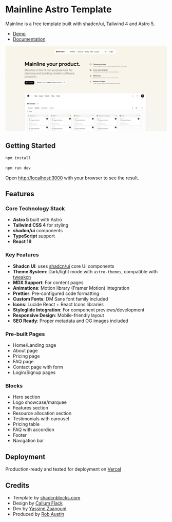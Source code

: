 # Mainline Astro Template

Mainline is a free template built with shadcn/ui, Tailwind 4 and Astro 5.

- [Demo](https://mainline-astro-template.vercel.app/)
- [Documentation](https://docs.shadcnblocks.com/templates/getting-started)

![Mainline Astro Template screenshot](./public/og-image.jpg)

## Getting Started

```bash
npm install
```

```bash
npm run dev
```

Open [http://localhost:3000](http://localhost:3000) with your browser to see the result.

## Features

### Core Technology Stack

- **Astro 5** built with Astro
- **Tailwind CSS 4** for styling
- **shadcn/ui** components
- **TypeScript** support
- **React 19**

### Key Features

- **Shadcn UI**: uses [shadcn/ui](https://ui.shadcn.com/) core UI components
- **Theme System**: Dark/light mode with `astro-themes`, compatible with [tweakcn](https://tweakcn.com)
- **MDX Support**: For content pages
- **Animations**: Motion library (Framer Motion) integration
- **Prettier**: Pre-configured code formatting
- **Custom Fonts**: DM Sans font family included
- **Icons**: Lucide React + React Icons libraries
- **Styleglide Integration**: For component previews/development
- **Responsive Design**: Mobile-friendly layout
- **SEO Ready**: Proper metadata and OG images included

### Pre-built Pages

- Home/Landing page
- About page
- Pricing page
- FAQ page
- Contact page with form
- Login/Signup pages

### Blocks

- Hero section
- Logo showcase/marquee
- Features section
- Resource allocation section
- Testimonials with carousel
- Pricing table
- FAQ with accordion
- Footer
- Navigation bar

## Deployment

Production-ready and tested for deployment on [Vercel](https://vercel.com)

## Credits

- Template by [shadcnblocks.com](https://shadcnblocks.com)
- Design by [Callum Flack](https://x.com/callumflack)
- Dev by [Yassine Zaanouni](https://x.com/YassineZaanouni)
- Produced by [Rob Austin](https://x.com/ausrobdev)
